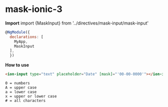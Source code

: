 # mask-ionic-3

**Import**
import {MaskInput} from '../directives/mask-input/mask-input'

```javascript
@NgModule({
  declarations: [
    MyApp,
    MaskInput
  ],
  })
```

**How to use**
```html
<ion-input type="text" placeholder="Date" [mask]="'00-00-0000'"></ion-input>
```

```
0 = numbers
A = upper case
a = lower case
x = upper or lower case
# = all characters
```

